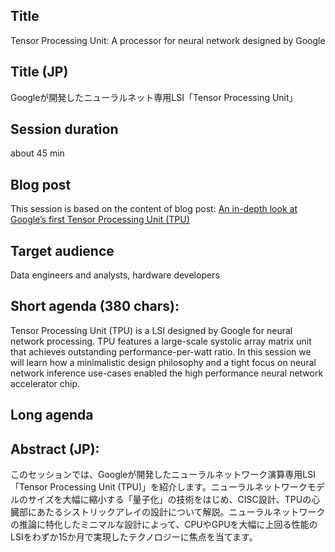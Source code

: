 
## Title

Tensor Processing Unit: A processor for neural network designed by Google 

## Title (JP)

Googleが開発したニューラルネット専用LSI「Tensor Processing Unit」

## Session duration

about 45 min

## Blog post

This session is based on the content of blog post: [An in-depth look at Google’s first Tensor Processing Unit (TPU)](https://cloud.google.com/blog/big-data/2017/05/an-in-depth-look-at-googles-first-tensor-processing-unit-tpu)

## Target audience

Data engineers and analysts, hardware developers

## Short agenda (380 chars): 
Tensor Processing Unit (TPU) is a LSI designed by Google for neural network processing. TPU features a large-scale systolic array matrix unit that achieves outstanding performance-per-watt ratio. In this session we will learn how a minimalistic design philosophy and a tight focus on neural network inference use-cases enabled the high performance neural network accelerator chip.

## Long agenda


## Abstract (JP):

このセッションでは、Googleが開発したニューラルネットワーク演算専用LSI「Tensor Processing Unit (TPU)」を紹介します。ニューラルネットワークモデルのサイズを大幅に縮小する「量子化」の技術をはじめ、CISC設計、TPUの心臓部にあたるシストリックアレイの設計について解説。ニューラルネットワークの推論に特化したミニマルな設計によって、CPUやGPUを大幅に上回る性能のLSIをわずか15か月で実現したテクノロジーに焦点を当てます。
